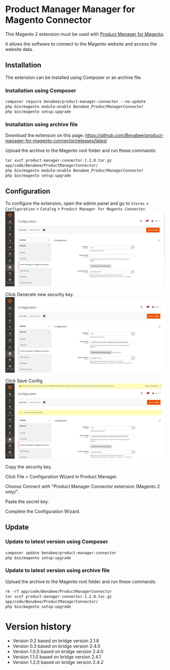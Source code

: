 # Product Manager Manager for Magento Connector

This Magento 2 extension must be used with
[Product Manager for Magento](https://www.benabee.com/en/product-manager-for-magento).

It allows the software to connect to the Magento website and access the website data.



## Installation

The extension can be installed using Composer or an archive file.

### Installation using Composer
```
composer require benabee/product-manager-connector --no-update
php bin/magento module:enable Benabee_ProductManagerConnector
php bin/magento setup:upgrade
```

### Installation using archive file

Download the extension on this page:
https://github.com/Benabee/product-manager-for-magento-connector/releases/latest


Upload the archive to the Magento root folder and run these commands:
```
tar xvzf product-manager-connector-1.2.0.tar.gz app/code/Benabee/ProductManagerConnector/
php bin/magento module:enable Benabee_ProductManagerConnector
php bin/magento setup:upgrade
```


## Configuration

To configure the extension, open the admin panel and go to ```Stores``` > ```Configuration``` > ```Catalog``` > ```Product Manager for Magento Connector```.
![](doc/installation1.png)

Click Generate new security key.
![](doc/installation2.png)

Click Save Config.
![](doc/installation3.png)

Copy the security key.

Click File > Configuration Wizard in Product Manager.

Choose Connect with "Product Manager Connector extension (Magento 2 only)".

Paste the secret key.

Complete the Configuration Wizard.

## Update
### Update to latest version using Composer
```
composer update benabee/product-manager-connector
php bin/magento setup:upgrade
```

### Update to latest version using archive file
Upload the archive to the Magento root folder and run these commands:
```
rm -rf app/code/Benabee/ProductManagerConnector
tar xvzf product-manager-connector-1.2.0.tar.gz app/code/Benabee/ProductManagerConnector/
php bin/magento setup:upgrade
```

Version history
===============
- Version 0.2 based on bridge version 2.1.8
- Version 0.3 based on bridge version 2.4.0
- Version 1.0.0 based on bridge version 2.4.0
- Version 1.1.0 based on bridge version 2.4.1
- Version 1.2.0 based on bridge version 2.4.2


